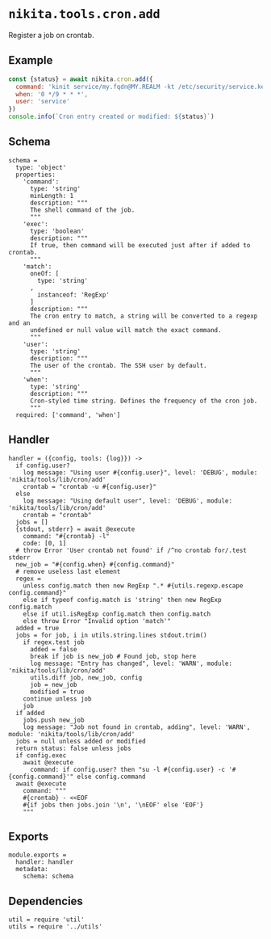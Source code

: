 
# `nikita.tools.cron.add`

Register a job on crontab.

## Example

```js
const {status} = await nikita.cron.add({
  command: 'kinit service/my.fqdn@MY.REALM -kt /etc/security/service.keytab',
  when: '0 */9 * * *',
  user: 'service'
})
console.info(`Cron entry created or modified: ${status}`)
```

## Schema

    schema =
      type: 'object'
      properties:
        'command':
          type: 'string'
          minLength: 1
          description: """
          The shell command of the job.
          """
        'exec':
          type: 'boolean'
          description: """
          If true, then command will be executed just after if added to crontab.
          """
        'match':
          oneOf: [
            type: 'string'
          ,
            instanceof: 'RegExp'
          ]
          description: """
          The cron entry to match, a string will be converted to a regexp and an
          undefined or null value will match the exact command.
          """
        'user':
          type: 'string'
          description: """
          The user of the crontab. The SSH user by default.
          """
        'when':
          type: 'string'
          description: """
          Cron-styled time string. Defines the frequency of the cron job.
          """
      required: ['command', 'when']

## Handler

    handler = ({config, tools: {log}}) ->
      if config.user?
        log message: "Using user #{config.user}", level: 'DEBUG', module: 'nikita/tools/lib/cron/add'
        crontab = "crontab -u #{config.user}"
      else
        log message: "Using default user", level: 'DEBUG', module: 'nikita/tools/lib/cron/add'
        crontab = "crontab"
      jobs = []
      {stdout, stderr} = await @execute
        command: "#{crontab} -l"
        code: [0, 1]
      # throw Error 'User crontab not found' if /^no crontab for/.test stderr
      new_job = "#{config.when} #{config.command}"
      # remove useless last element
      regex =
        unless config.match then new RegExp ".* #{utils.regexp.escape config.command}"
        else if typeof config.match is 'string' then new RegExp config.match
        else if util.isRegExp config.match then config.match
        else throw Error "Invalid option 'match'"
      added = true
      jobs = for job, i in utils.string.lines stdout.trim()
        if regex.test job
          added = false
          break if job is new_job # Found job, stop here
          log message: "Entry has changed", level: 'WARN', module: 'nikita/tools/lib/cron/add'
          utils.diff job, new_job, config
          job = new_job
          modified = true
        continue unless job
        job
      if added
        jobs.push new_job
        log message: "Job not found in crontab, adding", level: 'WARN', module: 'nikita/tools/lib/cron/add'
      jobs = null unless added or modified
      return status: false unless jobs
      if config.exec
        await @execute
          command: if config.user? then "su -l #{config.user} -c '#{config.command}'" else config.command
      await @execute
        command: """
        #{crontab} - <<EOF
        #{if jobs then jobs.join '\n', '\nEOF' else 'EOF'}
        """

## Exports

    module.exports =
      handler: handler
      metadata:
        schema: schema

## Dependencies

    util = require 'util'
    utils = require '../utils'
